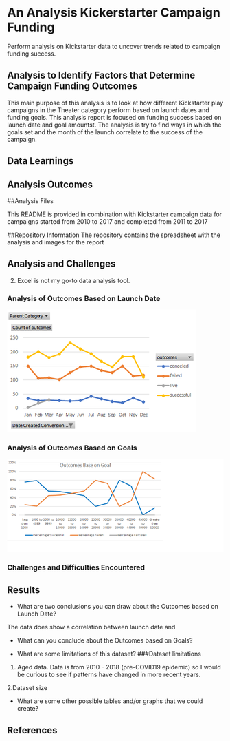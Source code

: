 # An Analysis Kickerstarter Campaign Funding

Perform analysis on Kickstarter data to uncover trends related to campaign funding success.

## Analysis to Identify Factors that Determine Campaign Funding Outcomes

This main purpose of this analysis is to look at how different Kickstarter play campaigns in the Theater category perform based on launch dates and funding goals.
This analysis report is focused on funding success based on launch date and goal amountst. The analysis is try to find ways in which the goals set and the month of
the launch correlate to the success of the campaign.


## Data Learnings


## Analysis Outcomes


##Analysis Files
 
This README is provided in combination with Kickstarter campaign data for campaigns started from 2010 to 2017 and completed from 2011 to 2017

##Repository Information
The repository contains the spreadsheet with the analysis and images for the report


## Analysis and Challenges

2. Excel is not my go-to data analysis tool.

### Analysis of Outcomes Based on Launch Date
![Outcomes Based on Launch Date ](/Outcomes_Based_on_Launch_Date.png)

### Analysis of Outcomes Based on Goals
![Outcomes vs Goals ](/Outcomes_vs_Goals.png)

### Challenges and Difficulties Encountered



## Results

- What are two conclusions you can draw about the Outcomes based on Launch Date?

The data does show a correlation between launch date and 

- What can you conclude about the Outcomes based on Goals?

- What are some limitations of this dataset?
###Dataset limitations
1. Aged data. Data is from 2010 - 2018 (pre-COVID19 epidemic) so I would be curious to see if patterns have changed in more recent years.

2.Dataset size


- What are some other possible tables and/or graphs that we could create?

## References